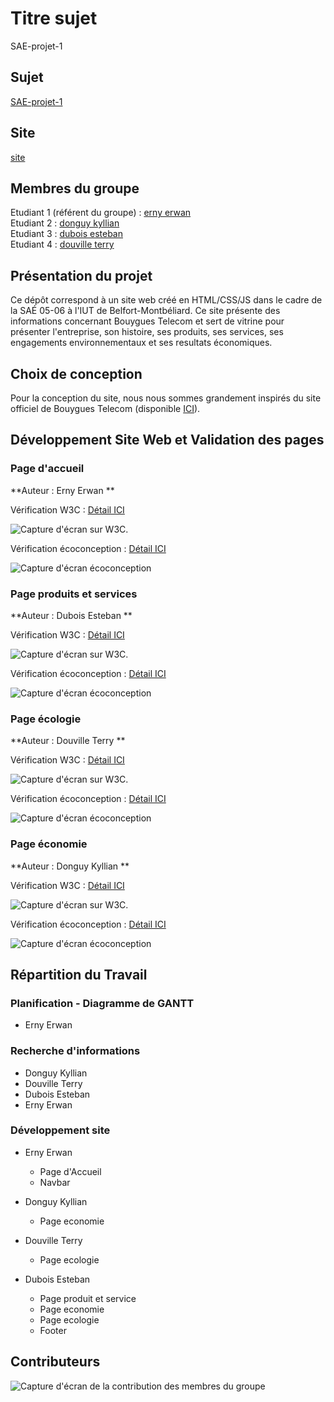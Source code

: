 # Titre sujet   

SAE-projet-1

## Sujet   

[SAE-projet-1](https://github.com/kylliandonguy/SAE-projet-1)

## Site

[site](https://kylliandonguy.github.io/SAE-projet-1/)



## Membres du groupe

Etudiant 1 (référent du groupe) :  [erny erwan](mailto:erwan.erny@edu.univ-fcomte.fr?subject=SAE_1_05_06)  
Etudiant 2 : [donguy kyllian](mailto:kyllian.donguy@edu.univ-fcomte.fr?subject=SAE_1_05_06)   
Etudiant 3 : [dubois esteban](mailto:esteban.dubois@edu.univ-fcomte.fr?subject=SAE_1_05_06)  
Etudiant 4 : [douville terry ](mailto:terry.douville@edu.univ-fcomte.fr?subject=SAE_1_05_06) 

## Présentation du projet 

Ce dépôt correspond à un site web créé en HTML/CSS/JS dans le cadre de la SAÉ 05-06 à l'IUT de Belfort-Montbéliard. Ce site présente des informations concernant Bouygues Telecom et sert de vitrine pour présenter l'entreprise, son histoire, ses produits, ses services, ses engagements environnementaux et ses resultats économiques.

## Choix de conception 

Pour la conception du site, nous nous sommes grandement inspirés du site officiel de Bouygues Telecom (disponible [ICI](https://www.bouyguestelecom.fr/)).

## Développement Site Web et Validation des pages

### Page d'accueil 

**Auteur : Erny Erwan **

Vérification W3C : [Détail ICI](https://validator.w3.org/nu/?showsource=yes&showoutline=yes&showimagereport=yes&doc=https%3A%2F%2Fkylliandonguy.github.io%2FSAE-projet-1%2Findex.html)

<img src="doc/W3C-Verif-Accueil.png" alt="Capture d'écran sur W3C.">

Vérification écoconception : [Détail ICI](https://www.ecoindex.fr/resultat/?id=d6b26fd0-309e-4bd7-9e17-ac8d35148ebc)

<img src="doc/eco-accueil.png" alt="Capture d'écran écoconception">

### Page produits et services

**Auteur : Dubois Esteban **

Vérification W3C : [Détail ICI](https://validator.w3.org/nu/?showsource=yes&showoutline=yes&showimagereport=yes&doc=https%3A%2F%2Fkylliandonguy.github.io%2FSAE-projet-1%2Fpage_produit_et_service.html)

<img src="doc/W3C-Verif-PPS.png" alt="Capture d'écran sur W3C.">

Vérification écoconception : [Détail ICI](https://www.ecoindex.fr/resultat/?id=215623bd-b227-4089-adac-0b0a7618d5c2)

<img src="doc/eco-pps.png" alt="Capture d'écran écoconception">

### Page écologie 

**Auteur : Douville Terry **

Vérification W3C : [Détail ICI](https://validator.w3.org/nu/?showsource=yes&showoutline=yes&showimagereport=yes&doc=https%3A%2F%2Fkylliandonguy.github.io%2FSAE-projet-1%2Fecologie.html)

<img src="doc/W3C-Verif-Ecologie.png" alt="Capture d'écran sur W3C.">

Vérification écoconception : [Détail ICI](https://www.ecoindex.fr/resultat/?id=3000b6c4-bae3-44bc-abc0-0a22c7ec8bf3)

<img src="doc/eco-ecologie.png" alt="Capture d'écran écoconception">

### Page économie 

**Auteur : Donguy Kyllian **

Vérification W3C : [Détail ICI](https://validator.w3.org/nu/?showsource=yes&showoutline=yes&showimagereport=yes&doc=https%3A%2F%2Fkylliandonguy.github.io%2FSAE-projet-1%2Feconomie.html)

<img src="doc/W3C-Verif-Economie.png" alt="Capture d'écran sur W3C.">

Vérification écoconception : [Détail ICI](https://www.ecoindex.fr/resultat/?id=84167a5f-f460-4dff-9e2f-a019efb87979)

<img src="doc/eco-economie.png" alt="Capture d'écran écoconception">

## Répartition du Travail

### Planification - Diagramme de GANTT

- Erny Erwan

### Recherche d'informations 

- Donguy Kyllian
- Douville Terry
- Dubois Esteban
- Erny Erwan

### Développement site

- Erny Erwan 
    - Page d'Accueil
    - Navbar

- Donguy Kyllian 
    - Page economie

- Douville Terry
    - Page ecologie

- Dubois Esteban 
    - Page produit et service
    - Page economie
    - Page ecologie
    - Footer

## Contributeurs 

![Capture d'écran de la contribution des membres du groupe](doc/contributeur.png)

